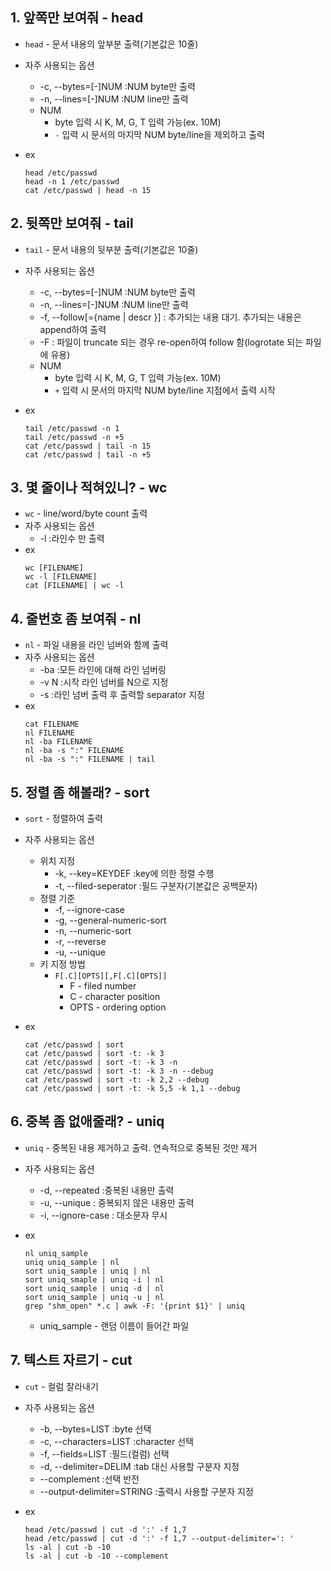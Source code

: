 ## 1. 앞쪽만 보여줘 - head
* `head` - 문서 내용의 앞부분 출력(기본값은 10줄)
* 자주 사용되는 옵션
  * -c, --bytes=[-]NUM :NUM byte만 출력
  * -n, --lines=[-]NUM :NUM line만 출력
  * NUM
    * byte 입력 시 K, M, G, T 입력 가능(ex. 10M)
    * `-` 입력 시 문서의 마지막 NUM byte/line을 제외하고 출력

* ex
  ```
  head /etc/passwd
  head -n 1 /etc/passwd
  cat /etc/passwd | head -n 15
  ```

## 2. 뒷쪽만 보여줘 - tail
* `tail` - 문서 내용의 뒷부분 출력(기본값은 10줄)
* 자주 사용되는 옵션
  * -c, --bytes=[-]NUM :NUM byte만 출력
  * -n, --lines=[-]NUM :NUM line만 출력
  * -f, --follow[={name | descr }] : 추가되는 내용 대기. 추가되는 내용은 append하여 출력
  * -F : 파일이 truncate 되는 경우 re-open하여 follow 함(logrotate 되는 파일에 유용)
  * NUM
    * byte 입력 시 K, M, G, T 입력 가능(ex. 10M)
    * `+` 입력 시 문서의 마지막 NUM byte/line 지점에서 출력 시작

* ex
  ```
  tail /etc/passwd -n 1
  tail /etc/passwd -n +5
  cat /etc/passwd | tail -n 15
  cat /etc/passwd | tail -n +5
  ```

## 3. 몇 줄이나 적혀있니? - wc
* `wc` - line/word/byte count 출력
* 자주 사용되는 옵션
  * -l :라인수 만 출력
* ex
  ```
  wc [FILENAME]
  wc -l [FILENAME]
  cat [FILENAME] | wc -l
  ```

## 4. 줄번호 좀 보여줘 - nl
* `nl` - 파일 내용을 라인 넘버와 함께 출력
* 자주 사용되는 옵션
  * -ba :모든 라인에 대해 라인 넘버링
  * -v N :시작 라인 넘버를 N으로 지정
  * -s :라인 넘버 출력 후 출력할 separator 지정
* ex
  ```
  cat FILENAME
  nl FILENAME
  nl -ba FILENAME
  nl -ba -s ":" FILENAME
  nl -ba -s ":" FILENAME | tail
  ```

## 5. 정렬 좀 해볼래? - sort
* `sort` - 정렬하여 출력
* 자주 사용되는 옵션
  * 위치 지정
    * -k, --key=KEYDEF :key에 의한 정렬 수행
    * -t, --filed-seperator :필드 구분자(기본값은 공백문자)
  * 정렬 기준
    * -f, --ignore-case
    * -g, --general-numeric-sort
    * -n, --numeric-sort
    * -r, --reverse
    * -u, --unique
  * 키 지정 방법
    * `F[.C][OPTS][,F[.C][OPTS]]`
      * F - filed number
      * C - character position
      * OPTS - ordering option
      
* ex
  ```
  cat /etc/passwd | sort
  cat /etc/passwd | sort -t: -k 3
  cat /etc/passwd | sort -t: -k 3 -n
  cat /etc/passwd | sort -t: -k 3 -n --debug
  cat /etc/passwd | sort -t: -k 2,2 --debug
  cat /etc/passwd | sort -t: -k 5,5 -k 1,1 --debug
  ```

## 6. 중복 좀 없애줄래? - uniq
* `uniq` - 중복된 내용 제거하고 출력. 연속적으로 중복된 것만 제거
* 자주 사용되는 옵션
  * -d, --repeated :중복된 내용만 출력
  * -u, --unique : 중복되지 않은 내용만 출력
  * -i, --ignore-case : 대소문자 무시

* ex
  ```
  nl uniq_sample
  uniq uniq_sample | nl
  sort uniq_sample | uniq | nl
  sort uniq_smaple | uniq -i | nl
  sort uniq_sample | uniq -d | nl
  sort uniq_sample | uniq -u | nl
  grep "shm_open" *.c | awk -F: '{print $1}' | uniq
  ```
  * uniq_sample - 랜덤 이름이 들어간 파일

## 7. 텍스트 자르기 - cut
* `cut` - 컬럼 잘라내기
* 자주 사용되는 옵션
  * -b, --bytes=LIST :byte 선택
  * -c, --characters=LIST :character 선택
  * -f, --fields=LIST :필드(컬럼) 선택
  * -d, --delimiter=DELIM :tab 대신 사용할 구분자 지정
  * --complement :선택 반전
  * --output-delimiter=STRING :출력시 사용할 구분자 지정

* ex
  ```
  head /etc/passwd | cut -d ':' -f 1,7
  head /etc/passwd | cut -d ':' -f 1,7 --output-delimiter=': '
  ls -al | cut -b -10
  ls -al | cut -b -10 --complement
  ```